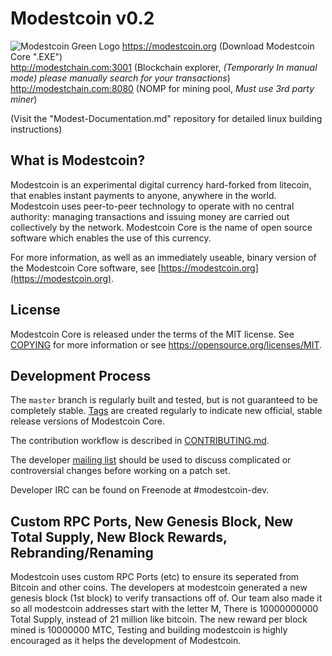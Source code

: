 Modestcoin v0.2
=====================================
![Modestcoin Green Logo](https://user-images.githubusercontent.com/99905005/164156633-21e78855-2e9c-4aa5-9d62-fa62c05a829f.png)
https://modestcoin.org (Download Modestcoin Core ".EXE")                                                                                                   
http://modestchain.com:3001 (Blockchain explorer, *(Temporarly In manual mode) please manually search for your transactions*)                                                       
http://modestchain.com:8080 (NOMP for mining pool, *Must use 3rd party miner*)                                                                             

(Visit the "Modest-Documentation.md" repository for detailed linux building instructions)

What is Modestcoin?
----------------

Modestcoin is an experimental digital currency hard-forked from litecoin, that enables instant payments to
anyone, anywhere in the world. Modestcoin uses peer-to-peer technology to operate
with no central authority: managing transactions and issuing money are carried
out collectively by the network. Modestcoin Core is the name of open source
software which enables the use of this currency.

For more information, as well as an immediately useable, binary version of
the Modestcoin Core software, see [https://modestcoin.org](https://modestcoin.org).

License
-------

Modestcoin Core is released under the terms of the MIT license. See [COPYING](COPYING) for more
information or see https://opensource.org/licenses/MIT.

Development Process
-------------------

The `master` branch is regularly built and tested, but is not guaranteed to be
completely stable. [Tags](https://github.com/modestcoin-project/modestcoin/tags) are created
regularly to indicate new official, stable release versions of Modestcoin Core.

The contribution workflow is described in [CONTRIBUTING.md](CONTRIBUTING.md).

The developer [mailing list](https://groups.google.com/forum/#!forum/modestcoin-dev)
should be used to discuss complicated or controversial changes before working
on a patch set.

Developer IRC can be found on Freenode at #modestcoin-dev.

Custom RPC Ports, New Genesis Block, New Total Supply, New Block Rewards, Rebranding/Renaming
-------
Modestcoin uses custom RPC Ports (etc) to ensure its seperated from Bitcoin and other coins.
The developers at modestcoin generated a new genesis block (1st block) to verify transactions off of.
Our team also made it so all modestcoin addresses start with the letter M, 
There is 10000000000 Total Supply, instead of 21 million like bitcoin.
The new reward per block mined is 10000000 MTC,
Testing and building modestcoin is highly encouraged as it helps the development of Modestcoin. 
